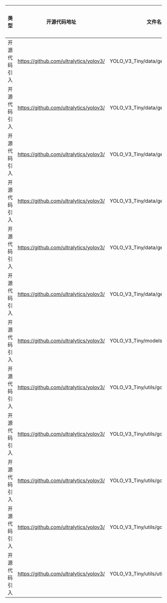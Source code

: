 | 类型 | 开源代码地址 | 文件名 | 公网IP地址/公网URL地址/域名/邮箱地址 | 用途说明 |
| ------ |------| -------- |------------------------|-------|
| 开源代码引入 | https://github.com/ultralytics/yolov3/ |YOLO_V3_Tiny/data/get_coco2014.sh| https://drive.google.com/uc?export=download&id=${fileid} | 下载数据集 |
| 开源代码引入 | https://github.com/ultralytics/yolov3/ |YOLO_V3_Tiny/data/get_coco2014.sh| https://drive.google.com/uc?export=download&confirm= | 下载数据集 |
| 开源代码引入 | https://github.com/ultralytics/yolov3/ |YOLO_V3_Tiny/data/get_coco2014.sh| http://images.cocodataset.org/zips/ | 下载数据集 |
| 开源代码引入 | https://github.com/ultralytics/yolov3/ |YOLO_V3_Tiny/data/get_coco2017.sh| https://drive.google.com/uc?export=download&id=${fileid} | 下载数据集 |
| 开源代码引入 | https://github.com/ultralytics/yolov3/ |YOLO_V3_Tiny/data/get_coco2017.sh| https://drive.google.com/uc?export=download&confirm= | 下载数据集 |
| 开源代码引入 | https://github.com/ultralytics/yolov3/ |YOLO_V3_Tiny/data/get_coco2017.sh| http://images.cocodataset.org/zips/ | 下载数据集 |
| 开源代码引入 | https://github.com/ultralytics/yolov3/ |YOLO_V3_Tiny/models.py| https://pjreddie.com/media/files/ | 下载权重 |
| 开源代码引入 | https://github.com/ultralytics/yolov3/ |YOLO_V3_Tiny/utils/gcp.sh| https://github.com/ultralytics/yolov3 | 下载配置 |
| 开源代码引入 | https://github.com/ultralytics/yolov3/ |YOLO_V3_Tiny/utils/google_utils.py| https://drive.google.com/uc?export=download&id=%s | 下载配置 |
| 开源代码引入 | https://github.com/ultralytics/yolov3/ |YOLO_V3_Tiny/utils/google_utils.py| https://drive.google.com/uc?export=download&confirm= | 下载配置 |
| 开源代码引入 | https://github.com/ultralytics/yolov3/ |YOLO_V3_Tiny/utils/google_utils.py| https://drive.google.com/uc?export=download&id=%s | 下载配置 |
| 开源代码引入 | https://github.com/ultralytics/yolov3/ |YOLO_V3_Tiny/utils/utils.py| https://storage.googleapis.com/%s/results%g.txt | 下载配置 |
